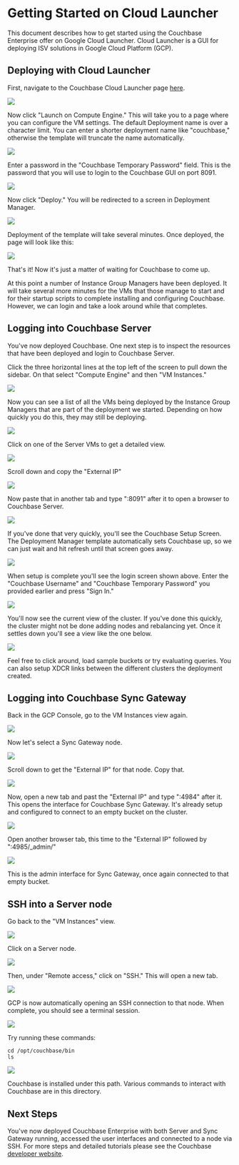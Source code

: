 # Getting Started on Cloud Launcher

This document describes how to get started using the Couchbase Enterprise offer on Google Cloud Launcher.  Cloud Launcher is a GUI for deploying ISV solutions in Google Cloud Platform (GCP).

## Deploying with Cloud Launcher

First, navigate to the Couchbase Cloud Launcher page [here](XXXXXXXXX).

![](./images/cloudlauncher01.png)

Now click "Launch on Compute Engine."  This will take you to a page where you can configure the VM settings.  The default Deployment name is over a character limit.  You can enter a shorter deployment name like "couchbase," otherwise the template will truncate the name automatically.

![](./images/cloudlauncher02.png)

Enter a password in the "Couchbase Temporary Password" field.  This is the password that you will use to login to the Couchbase GUI on port 8091.

![](./images/cloudlauncher03.png)

Now click "Deploy."  You will be redirected to a screen in Deployment Manager.

![](./images/cloudlauncher04.png)

Deployment of the template will take several minutes.  Once deployed, the page will look like this:

![](./images/cloudlauncher05.png)

That's it!  Now it's just a matter of waiting for Couchbase to come up.

At this point a number of Instance Group Managers have been deployed.  It will take several more minutes for the VMs that those manage to start and for their startup scripts to complete installing and configuring Couchbase.  However, we can login and take a look around while that completes.

## Logging into Couchbase Server

You've now deployed Couchbase.  One next step is to inspect the resources that have been deployed and login to Couchbase Server.

Click the three horizontal lines at the top left of the screen to pull down the sidebar.  On that select "Compute Engine" and then "VM Instances."

![](./images/cloudlauncher06.png)

Now you can see a list of all the VMs being deployed by the Instance Group Managers that are part of the deployment we started.  Depending on how quickly you do this, they may still be deploying.  

![](./images/cloudlauncher07.png)

Click on one of the Server VMs to get a detailed view.

![](./images/cloudlauncher08.png)

Scroll down and copy the "External IP"

![](./images/cloudlauncher09.png)

Now paste that in another tab and type ":8091" after it to open a browser to Couchbase Server.

![](./images/cloudlauncher10.png)

If you've done that very quickly, you'll see the Couchbase Setup Screen.  The Deployment Manager template automatically sets Couchbase up, so we can just wait and hit refresh until that screen goes away.

![](./images/cloudlauncher11.png)

When setup is complete you'll see the login screen shown above.  Enter the "Couchbase Username" and "Couchbase Temporary Password" you provided earlier and press "Sign In."

![](./images/cloudlauncher12.png)

You'll now see the current view of the cluster.  If you've done this quickly, the cluster might not be done adding nodes and rebalancing yet.  Once it settles down you'll see a view like the one below.

![](./images/cloudlauncher13.png)

Feel free to click around, load sample buckets or try evaluating queries.  You can also setup XDCR links between the different clusters the deployment created.

## Logging into Couchbase Sync Gateway

Back in the GCP Console, go to the VM Instances view again.

![](./images/cloudlauncher14.png)

Now let's select a Sync Gateway node.

![](./images/cloudlauncher15.png)

Scroll down to get the "External IP" for that node.  Copy that.

![](./images/cloudlauncher16.png)

Now, open a new tab and past the "External IP" and type ":4984" after it.  This opens the interface for Couchbase Sync Gateway.  It's already setup and configured to connect to an empty bucket on the cluster.

![](./images/cloudlauncher17.png)

Open another browser tab, this time to the "External IP" followed by ":4985/\_admin/"

![](./images/cloudlauncher18.png)

This is the admin interface for Sync Gateway, once again connected to that empty bucket.

## SSH into a Server node

Go back to the "VM Instances" view.

![](./images/cloudlauncher19.png)

Click on a Server node.

![](./images/cloudlauncher20.png)

Then, under "Remote access," click on "SSH."  This will open a new tab.

![](./images/cloudlauncher21.png)

GCP is now automatically opening an SSH connection to that node.  When complete, you should see a terminal session.

![](./images/cloudlauncher22.png)

Try running these commands:

    cd /opt/couchbase/bin
    ls

![](./images/cloudlauncher23.png)

Couchbase is installed under this path.  Various commands to interact with Couchbase are in this directory.

## Next Steps

You've now deployed Couchbase Enterprise with both Server and Sync Gateway running, accessed the user interfaces and connected to a node via SSH.  For more steps and detailed tutorials please see the Couchbase [developer website](https://developer.couchbase.com/).
